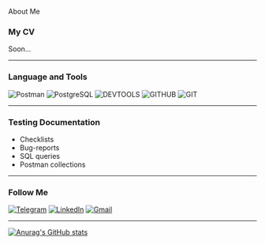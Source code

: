 About Me

### My CV
Soon...
***
### Language and Tools
![Postman](https://img.shields.io/badge/-Postman-090909?style=for-the-badge&logo=postman&logoColor=#FF6C37)
![PostgreSQL](https://img.shields.io/badge/-PostgreSQL-090909?style=for-the-badge&logo=postgresql&logoColor=#4169E1)
![DEVTOOLS](https://img.shields.io/badge/-DEVTOOLS-090909?style=for-the-badge&logo=googlechrome&logoColor=#4285F4)
![GITHUB](https://img.shields.io/badge/-GitHub-090909?style=for-the-badge&logo=github&logoColor=#181717)
![GIT](https://img.shields.io/badge/-Git-090909?style=for-the-badge&logo=git&logoColor=#F05032)
***
### Testing Documentation
- Checklists
- Bug-reports
- SQL queries
- Postman collections
***
### Follow Me
[![Telegram](https://img.shields.io/badge/-Telegram-090909?style=for-the-badge&logo=telegram&logoColor=27A0D9)](https://t.me/Kochevnik7)
[![LinkedIn](https://img.shields.io/badge/-LinkedIn-090909?style=for-the-badge&logo=linkedin&logoColor=007BB6)](https://www.linkedin.com/in/bkozlov/)
[![Gmail](https://img.shields.io/badge/-gmail-090909?style=for-the-badge&logo=gmail&logoColor=#EA4335)](mailto:gteam438@gmail.com)
***
[![Anurag's GitHub stats](https://github-readme-stats.vercel.app/api?username=Kochevnik553&show_icons=true&theme=transparent)](https://github.com/anuraghazra/github-readme-stats)